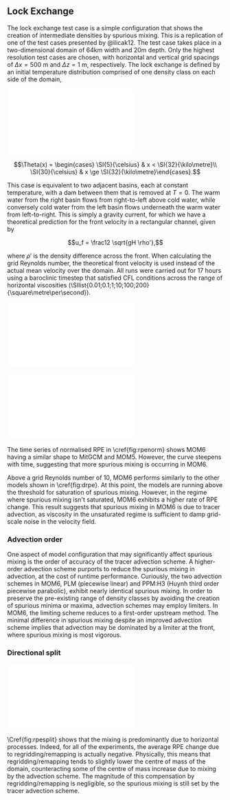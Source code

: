 ## Lock Exchange

The lock exchange test case is a simple configuration that shows the creation of intermediate densities by spurious mixing. This is a replication of one of the test cases presented by @ilicak12. The test case takes place in a two-dimensional domain of 64km width and 20m depth. Only the highest resolution test cases are chosen, with horizontal and vertical grid spacings of $\Delta x = \SI{500}{\metre}$ and $\Delta z = \SI{1}{\metre}$, respectively. The lock exchange is defined by an initial temperature distribution comprised of one density class on each side of the domain,

![\label{fig:snapshot} Snapshots of lock exchange at 6 hours (top) and 17 hours (bottom) at $\nu_h = \SI{0.01}{\square\metre\per\second}$. Temperature (\si{\celsius}) is shown in colours. Spurious mixing at the front can be seen by the presence of intermediate temperatures.](plots/lock_exchange_snapshot_0.01.pdf)

$$\Theta(x) = \begin{cases}
\SI{5}{\celsius} & x < \SI{32}{\kilo\metre}\\
\SI{30}{\celsius} & x \ge \SI{32}{\kilo\metre}\end{cases}.$$

This case is equivalent to two adjacent basins, each at constant temperature, with a dam between them that is removed at $T=0$. The warm water from the right basin flows from right-to-left above cold water, while conversely cold water from the left basin flows underneath the warm water from left-to-right. This is simply a gravity current, for which we have a theoretical prediction for the front velocity in a rectangular channel, given by

$$u_f = \frac12 \sqrt{gH \rho'},$$

where $\rho'$ is the density difference across the front. When calculating the grid Reynolds number, the theoretical front velocity is used instead of the actual mean velocity over the domain. All runs were carried out for 17 hours using a baroclinic timestep that satisfied CFL conditions across the range of horizontal viscosities (\SIlist{0.01;0.1;1;10;100;200}{\square\metre\per\second}).

![\label{fig:rpenorm} Normalised RPE evolution for $\nu_h = 0.01$. MPAS-O, MITGCM and MOM results come from @petersen15 and @ilicak12. MOM6 exhibits a larger increase in RPE due to spurious mixing.](plots/lock_exchange_rpe_norm.pdf)

![\label{fig:drpe} Instantaneous rate of RPE change at 17h. MPAS-O and MITGCM results come from @petersen15 and @ilicak12.](plots/lock_exchange_drpe.pdf)

The time series of normalised RPE in \cref{fig:rpenorm} shows MOM6 having a similar shape to MitGCM and MOM5. However, the curve steepens with time, suggesting that more spurious mixing is occurring in MOM6.

Above a grid Reynolds number of 10, MOM6 performs similarly to the other models shown in \cref{fig:drpe}. At this point, the models are running above the threshold for saturation of spurious mixing. However, in the regime where spurious mixing isn't saturated, MOM6 exhibits a higher rate of RPE change. This result suggests that spurious mixing in MOM6 is due to tracer advection, as viscosity in the unsaturated regime is sufficient to damp grid-scale noise in the velocity field.

### Advection order

One aspect of model configuration that may significantly affect spurious mixing is the order of accuracy of the tracer advection scheme. A higher-order advection scheme purports to reduce the spurious mixing in advection, at the cost of runtime performance. Curiously, the two advection schemes in MOM6, PLM (piecewise linear) and PPM:H3 (Huynh third order piecewise parabolic), exhibit nearly identical spurious mixing. In order to preserve the pre-existing range of density classes by avoiding the creation of spurious minima or maxima, advection schemes may employ limiters. In MOM6, the limiting scheme reduces to a first-order upstream method. The minimal difference in spurious mixing despite an improved advection scheme implies that advection may be dominated by a limiter at the front, where spurious mixing is most vigorous.

### Directional split

![\label{fig:rpesplit} Horizontal and vertical contributions to RPE change](plots/lock_exchange_drpe_split.pdf)

\Cref{fig:rpesplit} shows that the mixing is predominantly due to horizontal processes. Indeed, for all of the experiments, the average RPE change due to regridding/remapping is actually negative. Physically, this means that regridding/remapping tends to slightly lower the centre of mass of the domain, counteracting some of the centre of mass increase due to mixing by the advection scheme. The magnitude of this compensation by regridding/remapping is negligible, so the spurious mixing is still set by the tracer advection scheme.
